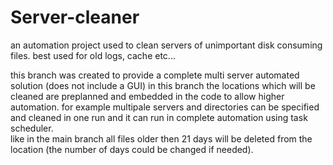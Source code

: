 # Server-cleaner
an automation project used to clean servers of unimportant disk consuming files. best used for old logs, cache etc...

this branch was created to provide a complete multi server automated solution (does not include a GUI)
in this branch the locations which will be cleaned are preplanned and embedded in the code to allow higher automation. for example multipale servers and directories can be specified and cleaned in one run and it can run in complete automation using task scheduler.  
like in the main branch all files older then 21 days will be deleted from the location (the number of days could be changed if needed).
